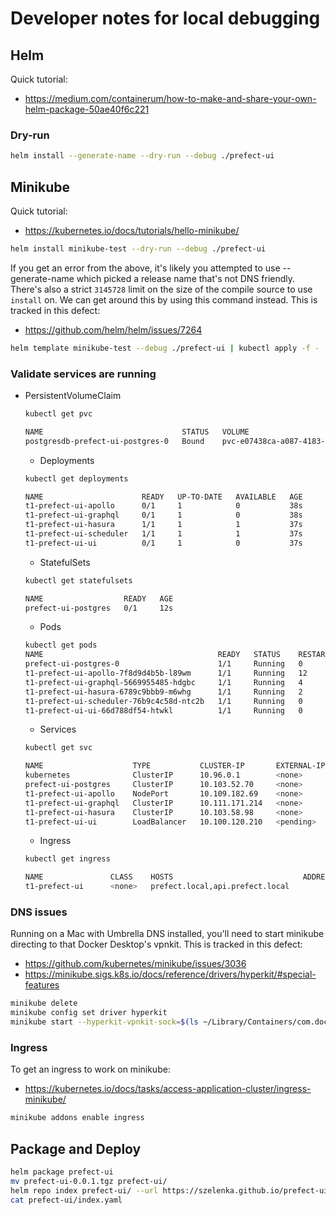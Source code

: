 # Developer notes for local debugging

## Helm
Quick tutorial:
- https://medium.com/containerum/how-to-make-and-share-your-own-helm-package-50ae40f6c221

### Dry-run
```bash
helm install --generate-name --dry-run --debug ./prefect-ui
```

## Minikube
Quick tutorial:
- https://kubernetes.io/docs/tutorials/hello-minikube/

```bash
helm install minikube-test --dry-run --debug ./prefect-ui
```

If you get an error from the above, it's likely you attempted to use --generate-name which picked a release name
that's not DNS friendly. There's also a strict `3145728` limit on the size of the compile source to use `install` on. 
We can get around this by using this command instead. This is tracked in this defect:

- https://github.com/helm/helm/issues/7264

```bash
helm template minikube-test --debug ./prefect-ui | kubectl apply -f -
```

### Validate services are running
- PersistentVolumeClaim
    ```bash
    kubectl get pvc
  
    NAME                               STATUS   VOLUME                                     CAPACITY   ACCESS MODES   STORAGECLASS   AGE
    postgresdb-prefect-ui-postgres-0   Bound    pvc-e07438ca-a087-4183-990d-1543c47673c3   1Gi        RWO            standard       38m
    ```
    - Deployments
    ```bash
    kubectl get deployments
  
    NAME                      READY   UP-TO-DATE   AVAILABLE   AGE
    t1-prefect-ui-apollo      0/1     1            0           38s
    t1-prefect-ui-graphql     0/1     1            0           38s
    t1-prefect-ui-hasura      1/1     1            1           37s
    t1-prefect-ui-scheduler   1/1     1            1           37s
    t1-prefect-ui-ui          0/1     1            0           37s
    ```
    - StatefulSets
    ```bash
    kubectl get statefulsets
  
    NAME                  READY   AGE
    prefect-ui-postgres   0/1     12s
    ```
    - Pods
    ```bash
    kubectl get pods
    NAME                                       READY   STATUS    RESTARTS   AGE
    prefect-ui-postgres-0                      1/1     Running   0          4m9s
    t1-prefect-ui-apollo-7f8d9d4b5b-l89wm      1/1     Running   12         27m
    t1-prefect-ui-graphql-5669955485-hdgbc     1/1     Running   4          5m39s
    t1-prefect-ui-hasura-6789c9bbb9-m6whg      1/1     Running   2          38m
    t1-prefect-ui-scheduler-76b9c4c58d-ntc2b   1/1     Running   0          31m
    t1-prefect-ui-ui-66d788df54-htwkl          1/1     Running   0          16m
    ```
    - Services
    ```bash
    kubectl get svc
  
    NAME                    TYPE           CLUSTER-IP       EXTERNAL-IP   PORT(S)          AGE
    kubernetes              ClusterIP      10.96.0.1        <none>        443/TCP          21m
    prefect-ui-postgres     ClusterIP      10.103.52.70     <none>        5432/TCP         92s
    t1-prefect-ui-apollo    NodePort       10.109.182.69    <none>        4200:32289/TCP   92s
    t1-prefect-ui-graphql   ClusterIP      10.111.171.214   <none>        4201/TCP         92s
    t1-prefect-ui-hasura    ClusterIP      10.103.58.98     <none>        3000/TCP         92s
    t1-prefect-ui-ui        LoadBalancer   10.100.120.210   <pending>     8080:31014/TCP   92s
    ```
    - Ingress
    ```bash
    kubectl get ingress
    
    NAME               CLASS    HOSTS                             ADDRESS   PORTS   AGE
    t1-prefect-ui      <none>   prefect.local,api.prefect.local             80      66s
    ```

### DNS issues
Running on a Mac with Umbrella DNS installed, you'll need to start minikube directing to that Docker Desktop's vpnkit.
This is tracked in this defect:

- https://github.com/kubernetes/minikube/issues/3036
- https://minikube.sigs.k8s.io/docs/reference/drivers/hyperkit/#special-features
```bash
minikube delete
minikube config set driver hyperkit
minikube start --hyperkit-vpnkit-sock=$(ls ~/Library/Containers/com.docker.docker/Data/vpnkit.eth.sock)
```

### Ingress
To get an ingress to work on minikube:
- https://kubernetes.io/docs/tasks/access-application-cluster/ingress-minikube/
```bash
minikube addons enable ingress
```

## Package and Deploy
```bash
helm package prefect-ui
mv prefect-ui-0.0.1.tgz prefect-ui/
helm repo index prefect-ui/ --url https://szelenka.github.io/prefect-ui/
cat prefect-ui/index.yaml
```